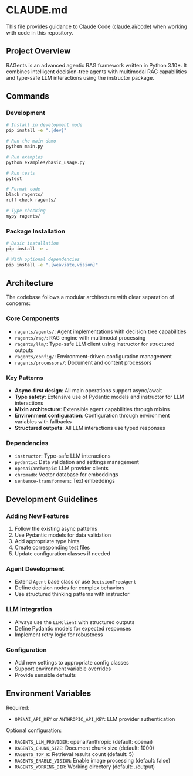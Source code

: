 # CLAUDE.md

This file provides guidance to Claude Code (claude.ai/code) when working with code in this repository.

## Project Overview

RAGents is an advanced agentic RAG framework written in Python 3.10+. It combines intelligent decision-tree agents with multimodal RAG capabilities and type-safe LLM interactions using the instructor package.

## Commands

### Development
```bash
# Install in development mode
pip install -e ".[dev]"

# Run the main demo
python main.py

# Run examples
python examples/basic_usage.py

# Run tests
pytest

# Format code
black ragents/
ruff check ragents/

# Type checking
mypy ragents/
```

### Package Installation
```bash
# Basic installation
pip install -e .

# With optional dependencies
pip install -e ".[weaviate,vision]"
```

## Architecture

The codebase follows a modular architecture with clear separation of concerns:

### Core Components
- `ragents/agents/`: Agent implementations with decision tree capabilities
- `ragents/rag/`: RAG engine with multimodal processing
- `ragents/llm/`: Type-safe LLM client using instructor for structured outputs
- `ragents/config/`: Environment-driven configuration management
- `ragents/processors/`: Document and content processors

### Key Patterns
- **Async-first design**: All main operations support async/await
- **Type safety**: Extensive use of Pydantic models and instructor for LLM interactions
- **Mixin architecture**: Extensible agent capabilities through mixins
- **Environment configuration**: Configuration through environment variables with fallbacks
- **Structured outputs**: All LLM interactions use typed responses

### Dependencies
- `instructor`: Type-safe LLM interactions
- `pydantic`: Data validation and settings management
- `openai`/`anthropic`: LLM provider clients
- `chromadb`: Vector database for embeddings
- `sentence-transformers`: Text embeddings

## Development Guidelines

### Adding New Features
1. Follow the existing async patterns
2. Use Pydantic models for data validation
3. Add appropriate type hints
4. Create corresponding test files
5. Update configuration classes if needed

### Agent Development
- Extend `Agent` base class or use `DecisionTreeAgent`
- Define decision nodes for complex behaviors
- Use structured thinking patterns with instructor

### LLM Integration
- Always use the `LLMClient` with structured outputs
- Define Pydantic models for expected responses
- Implement retry logic for robustness

### Configuration
- Add new settings to appropriate config classes
- Support environment variable overrides
- Provide sensible defaults

## Environment Variables

Required:
- `OPENAI_API_KEY` or `ANTHROPIC_API_KEY`: LLM provider authentication

Optional configuration:
- `RAGENTS_LLM_PROVIDER`: openai/anthropic (default: openai)
- `RAGENTS_CHUNK_SIZE`: Document chunk size (default: 1000)
- `RAGENTS_TOP_K`: Retrieval results count (default: 5)
- `RAGENTS_ENABLE_VISION`: Enable image processing (default: false)
- `RAGENTS_WORKING_DIR`: Working directory (default: ./output)